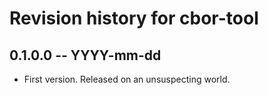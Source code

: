 # Revision history for cbor-tool

## 0.1.0.0  -- YYYY-mm-dd

* First version. Released on an unsuspecting world.
